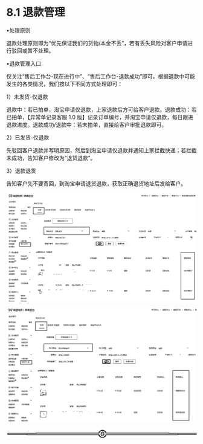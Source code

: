 # 8.1 退款管理

•处理原则

退款处理原则即为“优先保证我们的货物/本金不丢”，若有丢失风险对客户申请进行驳回或暂不处理。

•退款管理入口

仅关注“售后工作台-现在进行中”、“售后工作台-退款成功”即可。根据退款中可能发生的各类情况，我们按以下不同方式处理即可：

1）未发货-仅退款

退款中：若已拍单，淘宝申请仅退款，上家退款后方可给客户退款。退款成功：若已拍单，【异常单记录客服 1.0 版】记录订单编号，并淘宝申请仅退款，每日跟进退款进度。退款成功/退款中：若未拍单，直接给客户审批退款即可。

2）已发货-仅退款

先驳回客户退款并写明原因，然后到淘宝申请仅退款并通知上家拦截快递；若拦截未成功，告知客户修改为“退货退款”。

3）退款退货

告知客户先不要寄回，到淘宝申请退货退款，获取正确退货地址后发给客户。

![](img/bbfe8eb92d62c8ab54af57eead58a005.png)

![](img/60ea4aac7b9e326ce76ce7960f736a0d.png)

![](img/af1b0ff95055ad1b068bc39a8c34b73c.png)